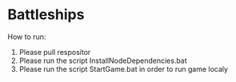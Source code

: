 # Battleships
How to run:
1. Please pull respositor
2. Please run the script InstallNodeDependencies.bat
3. Please run the script StartGame.bat in order to run game localy

